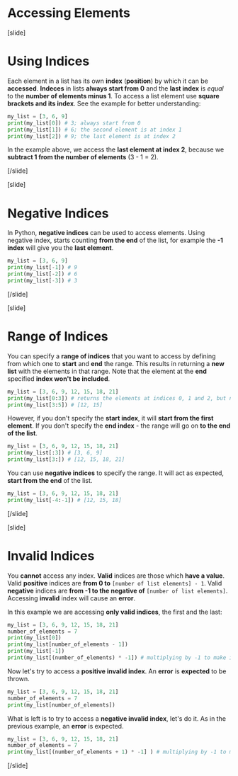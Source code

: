 # Accessing Elements

[slide]
# Using Indices

Each element in a list has its own **index** (**position**) by which it can be **accessed**. **Indeces** in lists **always start from 0** and the **last index** is *equal* to the **number of elements minus 1**. To access a list element use **square brackets and its index**. See the example for better understanding:
```python live
my_list = [3, 6, 9]
print(my_list[0]) # 3; always start from 0
print(my_list[1]) # 6; the second element is at index 1
print(my_list[2]) # 9; the last element is at index 2
```
In the example above, we access the **last element at index 2**, because we **subtract 1 from the number of elements** (3 - 1 = 2).

[/slide]

[slide]
# Negative Indices

In Python, **negative indices** can be used to access elements. Using negative index, starts counting **from the end** of the list, for example the **-1 index** will give you the **last element**.
```python live
my_list = [3, 6, 9]
print(my_list[-1]) # 9
print(my_list[-2]) # 6
print(my_list[-3]) # 3
```

[/slide]

[slide]
# Range of Indices

You can specify a **range of indices** that you want to access by defining from which one to **start** and **end** the range. This results in returning a **new list** with the elements in that range. Note that the element at the **end** specified **index won't be included**.
```python live
my_list = [3, 6, 9, 12, 15, 18, 21]
print(my_list[0:3]) # returns the elements at indices 0, 1 and 2, but not the one at index 3
print(my_list[3:5]) # [12, 15]
```
However, if you don't specify the **start index**, it will **start from the first element**. If you don't specify the **end index** - the range will go on **to the end of the list**.
```python live
my_list = [3, 6, 9, 12, 15, 18, 21]
print(my_list[:3]) # [3, 6, 9]
print(my_list[3:]) # [12, 15, 18, 21]
```
You can use **negative indices** to specify the range. It will act as expected, **start from the end** of the list.
```python live
my_list = [3, 6, 9, 12, 15, 18, 21]
print(my_list[-4:-1]) # [12, 15, 18]
```
[/slide]

[slide]
# Invalid Indices

You **cannot** access any index. **Valid** indices are those which **have a value**. Valid **positive** indices are **from 0 to** `[number of list elements] - 1`. Valid **negative** indices are **from -1 to the negative of** `[number of list elements]`. Accessing **invalid** index will cause an **error**.

In this example we are accessing **only valid indices**, the first and the last:
```python live
my_list = [3, 6, 9, 12, 15, 18, 21]
number_of_elements = 7
print(my_list[0])
print(my_list[number_of_elements - 1])
print(my_list[-1])
print(my_list[(number_of_elements) * -1]) # multiplying by -1 to make it a negative number
```

Now let's try to access a **positive invalid index**. An **error** is **expected** to be thrown.
```python live
my_list = [3, 6, 9, 12, 15, 18, 21]
number_of_elements = 7
print(my_list[number_of_elements])
```

What is left is to try to access a **negative invalid index**, let's do it. As in the previous example, an **error** is expected.
```python live
my_list = [3, 6, 9, 12, 15, 18, 21]
number_of_elements = 7
print(my_list[(number_of_elements + 1) * -1] ) # multiplying by -1 to make it a negative number
```
[/slide]